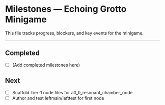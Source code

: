 # Milestones — Echoing Grotto Minigame

This file tracks progress, blockers, and key events for the minigame.

---

## Completed

- [ ] (Add completed milestones here)

## Next

- [ ] Scaffold Tier-1 node files for a0_0_resonant_chamber_node
- [ ] Author and test leftmain/lefttest for first node

